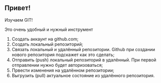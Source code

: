 ## Привет!

Изучаем GIT!

Это очень удобный и нужный инструмент

1. Создать аккаунт на github.com;
2. Создать локальный репозиторий;
3. Связать локальный и удалённый репозитории. Github при создании нового репозитория подскажет как это сделать;
4. Отправить (push) локальный репозиторий в удалённый. При первой отправлении нужно будет авторизоваться;
5. Првести изменения на удалённом репозитории;
6. Выгрузить (pull) актуальное состояние из удалённого репозитория.